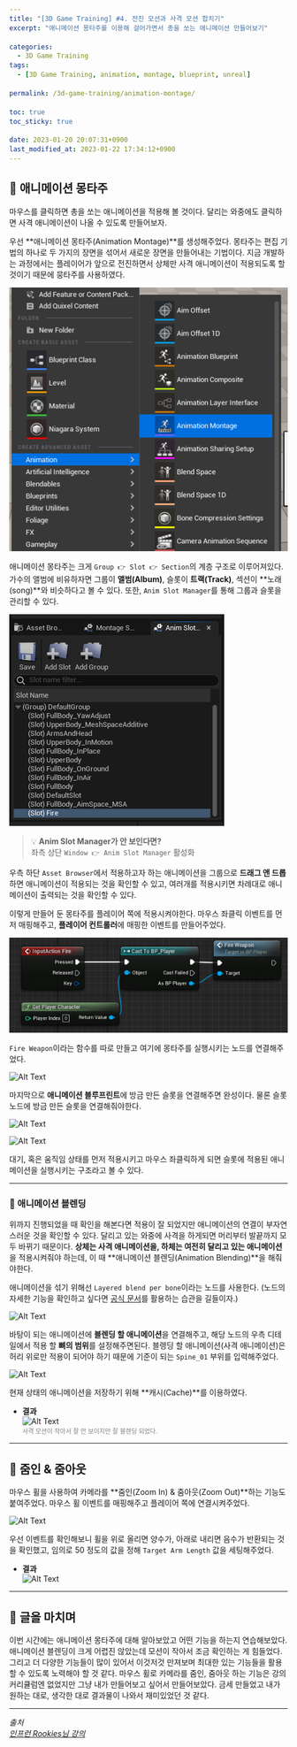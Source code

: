 ```yaml
---
title: "[3D Game Training] #4. 전진 모션과 사격 모션 합치기"
excerpt: "애니메이션 몽타주를 이용해 걸어가면서 총을 쏘는 애니메이션 만들어보기"

categories:
  - 3D Game Training
tags:
  - [3D Game Training, animation, montage, blueprint, unreal]

permalink: /3d-game-training/animation-montage/

toc: true
toc_sticky: true

date: 2023-01-20 20:07:31+0900
last_modified_at: 2023-01-22 17:34:12+0900
---
```


## 👻 애니메이션 몽타주
마우스를 클릭하면 총을 쏘는 애니메이션을 적용해 볼 것이다. 달리는 와중에도 클릭하면 사격 애니메이션이 나올 수 있도록 만들어보자.

우선 **애니메이션 몽타주(Animation Montage)**를 생성해주었다. 몽타주는 편집 기법의 하나로 두 가지의 장면을 섞어서 새로운 장면을 만들어내는 기법이다. 지금 개발하는 과정에서는 플레이어가 앞으로 전진하면서 상체만 사격 애니메이션이 적용되도록 할 것이기 때문에 뭉타주를 사용하였다.

![Alt Text](/assets/images/posts_img/projects/3d-game-training/animation-montage/create-montage.PNG)   

애니메이션 몽타주는 크게 ``` Group 👉 Slot 👉 Section ```의 계층 구조로 이루어져있다. 가수의 앨범에 비유하자면 그룹이 **앨범(Album)**, 슬롯이 **트랙(Track)**, 섹션이 **노래(song)**와 비슷하다고 볼 수 있다. 또한, ``` Anim Slot Manager ```를 통해 그룹과 슬롯을 관리할 수 있다.

![Alt Text](/assets/images/posts_img/projects/3d-game-training/animation-montage/anim-slot.PNG)   

> 💡 **Anim Slot Manager가 안 보인다면?**   
좌측 상단 ``` Window 👉 Anim Slot Manager ``` 활성화

우측 하단 ``` Asset Browser ```에서 적용하고자 하는 애니메이션을 그룹으로 **드래그 앤 드롭**하면 애니메이션이 적용되는 것을 확인할 수 있고, 여러개를 적용시키면 차례대로 애니메이션이 출력되는 것을 확인할 수 있다.

이렇게 만들어 둔 몽타주를 플레이어 쪽에 적용시켜야한다. 마우스 좌클릭 이벤트를 먼저 매핑해주고, **플레이어 컨트롤러**에 매핑한 이벤트를 만들어주었다.

![Alt Text](/assets/images/posts_img/projects/3d-game-training/animation-montage/input-fire.PNG)   

``` Fire Weapon ```이라는 함수를 따로 만들고 여기에 몽타주를 실행시키는 노드를 연결해주었다.

![Alt Text](/assets/images/posts_img/projects/3d-game-training/animation-montage/fire-weapon.PNG)   

마지막으로 **애니메이션 블루프린트**에 방금 만든 슬롯을 연결해주면 완성이다. 물론 슬롯 노드에 방금 만든 슬롯을 연결해줘야한다.

![Alt Text](/assets/images/posts_img/projects/3d-game-training/animation-montage/slot-setting.PNG)   

![Alt Text](/assets/images/posts_img/projects/3d-game-training/animation-montage/anim-graph.PNG)   

대기, 혹은 움직임 상태를 먼저 적용시키고 마우스 좌클릭하게 되면 슬롯에 적용된 애니메이션을 실행시키는 구조라고 볼 수 있다.

***

### 🌱 애니메이션 블렌딩
위까지 진행되었을 때 확인을 해본다면 적용이 잘 되었지만 애니메이션의 연결이 부자연스러운 것을 확인할 수 있다. 달리고 있는 와중에 사격을 하게되면 머리부터 발끝까지 모두 바뀌기 때문이다. **상체는 사격 애니메이션을, 하체는 여전히 달리고 있는 애니메이션**을 적용시켜줘야 하는데, 이 때 **애니메이션 블렌딩(Animation Blending)**을 해줘야한다.

애니메이션을 섞기 위해선 ``` Layered blend per bone ```이라는 노드를 사용한다. (노드의 자세한 기능을 확인하고 싶다면 [공식 문서](https://docs.unrealengine.com/4.27/ko/AnimatingObjects/SkeletalMeshAnimation/NodeReference/Blend/)를 활용하는 습관을 길들이자.)

![Alt Text](/assets/images/posts_img/projects/3d-game-training/animation-montage/layer-setup.PNG)   

바탕이 되는 애니메이션에 **블렌딩 할 애니메이션**을 연결해주고, 해당 노드의 우측 디테일에서 적용 할 **뼈의 범위**를 설정해주면된다. 블렝딩 할 애니메이션(사격 애니메이션)은 허리 위로만 적용이 되어야 하기 때문에 기준이 되는 ``` Spine_01 ``` 부위를 입력해주었다.

![Alt Text](/assets/images/posts_img/projects/3d-game-training/animation-montage/anim-graph2.PNG)   

현재 상태의 애니메이션을 저장하기 위해 **캐시(Cache)**를 이용하였다.

- **결과**   
![Alt Text](/assets/images/posts_img/projects/3d-game-training/animation-montage/animation-montage.gif)   
<span style="font-size: 0.7rem; color: gray;">사격 모션이 작아서 잘 안 보이지만 잘 블렌딩 되었다.</span>

***

## 👻 줌인 & 줌아웃
마우스 휠을 사용하여 카메라를 **줌인(Zoom In) & 줌아웃(Zoom Out)**하는 기능도 붙여주었다. 마우스 휠 이벤트를 매핑해주고 플레이어 쪽에 연결시켜주었다.

![Alt Text](/assets/images/posts_img/projects/3d-game-training/animation-montage/input-wheel.PNG)   

우선 이벤트를 확인해보니 휠을 위로 올리면 양수가, 아래로 내리면 음수가 반환되는 것을 확인했고, 임의로 50 정도의 값을 정해 ``` Target Arm Length ``` 값을 세팅해주었다.

- **결과**   
![Alt Text](/assets/images/posts_img/projects/3d-game-training/animation-montage/wheel.gif)   

***

## 👻 글을 마치며
이번 시간에는 애니메이션 몽타주에 대해 알아보았고 어떤 기능을 하는지 연습해보았다. 애니메이션 블렌딩이 크게 어렵진 않았는데 모션이 작아서 조금 확인하는 게 힘들었다. 그리고 더 다양한 기능들이 많이 있어서 이것저것 만져보며 최대한 있는 기능들을 활용할 수 있도록 노력해야 할 것 같다. 마우스 휠로 카메라를 줌인, 줌아웃 하는 기능은 강의 커리큘럼엔 없었지만 그냥 내가 만들어보고 싶어서 만들어보았다. 금세 만들었고 내가 원하는 대로, 생각한 대로 결과물이 나와서 재미있었던 것 같다.

***

_출처_   
_[인프런 Rookies님 강의](https://inf.run/AXLS)_